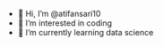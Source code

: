 - 👋 Hi, I’m @atifansari10
- 👀 I’m interested in coding
- 🌱 I’m currently learning data science
<!---
atifansari10/atifansari10 is a ✨ special ✨ repository because its `README.md` (this file) appears on your GitHub profile.
You can click the Preview link to take a look at your changes.
--->
